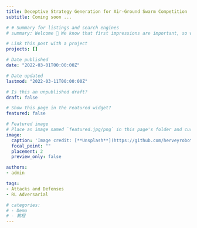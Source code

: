 ```yaml
---
title: Deceptive Strategy Generation for Air-Ground Swarm Competition
subtitle: Coming soon ...

# # Summary for listings and search engines
# summary: Welcome 👋 We know that first impressions are important, so we've populated your new site with some initial content to help you get familiar with everything in no time.

# Link this post with a project
projects: []

# Date published
date: "2022-03-01T00:00:00Z"

# Date updated
lastmod: "2022-03-11T00:00:00Z"

# Is this an unpublished draft?
draft: false

# Show this page in the Featured widget?
featured: false

# Featured image
# Place an image named `featured.jpg/png` in this page's folder and customize its options here.
image:
  caption: 'Image credit: [**Unsplash**](https://github.com/herveyrobot/HMAG.github.io/blob/gh-pages/image/TEEA-A-1.gif)'
  focal_point: ""
  placement: 2
  preview_only: false

authors:
- admin

tags:
- Attacks and Defenses
- RL Adversarial

# categories:
# - Demo
# - 教程
---
```


<!--  ## Coming soon ...




